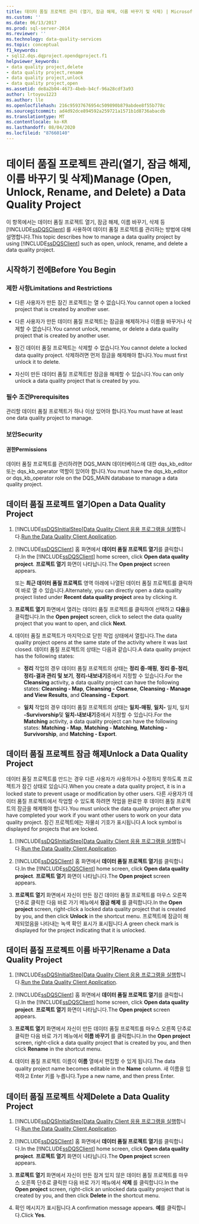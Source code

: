 ```yaml
---
title: 데이터 품질 프로젝트 관리 (열기, 잠금 해제, 이름 바꾸기 및 삭제) | Microsoft Docs
ms.custom: ''
ms.date: 06/13/2017
ms.prod: sql-server-2014
ms.reviewer: ''
ms.technology: data-quality-services
ms.topic: conceptual
f1_keywords:
- sql12.dqs.dqproject.opendqproject.f1
helpviewer_keywords:
- data quality project,delete
- data quality project,rename
- data quality project,unlock
- data quality project,open
ms.assetid: de8a2b04-4673-4beb-b4cf-96a28cdf3a93
author: lrtoyou1223
ms.author: lle
ms.openlocfilehash: 216c95937676954c509890b879abdee8f55b778c
ms.sourcegitcommit: ad4d92dce894592a259721a1571b1d8736abacdb
ms.translationtype: MT
ms.contentlocale: ko-KR
ms.lasthandoff: 08/04/2020
ms.locfileid: "87660140"
---
```

# <a name="manage-open-unlock-rename-and-delete-a-data-quality-project"></a><span data-ttu-id="65b85-102">데이터 품질 프로젝트 관리(열기, 잠금 해제, 이름 바꾸기 및 삭제)</span><span class="sxs-lookup"><span data-stu-id="65b85-102">Manage (Open, Unlock, Rename, and Delete) a Data Quality Project</span></span>
  <span data-ttu-id="65b85-103">이 항목에서는 데이터 품질 프로젝트 열기, 잠금 해제, 이름 바꾸기, 삭제 등 [!INCLUDE[ssDQSClient](../includes/ssdqsclient-md.md)] 를 사용하여 데이터 품질 프로젝트를 관리하는 방법에 대해 설명합니다.</span><span class="sxs-lookup"><span data-stu-id="65b85-103">This topic describes how to manage a data quality project by using [!INCLUDE[ssDQSClient](../includes/ssdqsclient-md.md)] such as open, unlock, rename, and delete a data quality project.</span></span>  
  
##  <a name="before-you-begin"></a><a name="BeforeYouBegin"></a> <span data-ttu-id="65b85-104">시작하기 전에</span><span class="sxs-lookup"><span data-stu-id="65b85-104">Before You Begin</span></span>  
  
###  <a name="limitations-and-restrictions"></a><a name="LimitationsRestrictions"></a> <span data-ttu-id="65b85-105">제한 사항</span><span class="sxs-lookup"><span data-stu-id="65b85-105">Limitations and Restrictions</span></span>  
  
-   <span data-ttu-id="65b85-106">다른 사용자가 만든 잠긴 프로젝트는 열 수 없습니다.</span><span class="sxs-lookup"><span data-stu-id="65b85-106">You cannot open a locked project that is created by another user.</span></span>  
  
-   <span data-ttu-id="65b85-107">다른 사용자가 만든 데이터 품질 프로젝트는 잠금을 해제하거나 이름을 바꾸거나 삭제할 수 없습니다.</span><span class="sxs-lookup"><span data-stu-id="65b85-107">You cannot unlock, rename, or delete a data quality project that is created by another user.</span></span>  
  
-   <span data-ttu-id="65b85-108">잠긴 데이터 품질 프로젝트는 삭제할 수 없습니다.</span><span class="sxs-lookup"><span data-stu-id="65b85-108">You cannot delete a locked data quality project.</span></span> <span data-ttu-id="65b85-109">삭제하려면 먼저 잠금을 해제해야 합니다.</span><span class="sxs-lookup"><span data-stu-id="65b85-109">You must first unlock it to delete.</span></span>  
  
-   <span data-ttu-id="65b85-110">자신이 만든 데이터 품질 프로젝트만 잠금을 해제할 수 있습니다.</span><span class="sxs-lookup"><span data-stu-id="65b85-110">You can only unlock a data quality project that is created by you.</span></span>  
  
###  <a name="prerequisites"></a><a name="Prerequisites"></a> <span data-ttu-id="65b85-111">필수 조건</span><span class="sxs-lookup"><span data-stu-id="65b85-111">Prerequisites</span></span>  
 <span data-ttu-id="65b85-112">관리할 데이터 품질 프로젝트가 하나 이상 있어야 합니다.</span><span class="sxs-lookup"><span data-stu-id="65b85-112">You must have at least one data quality project to manage.</span></span>  
  
###  <a name="security"></a><a name="Security"></a> <span data-ttu-id="65b85-113">보안</span><span class="sxs-lookup"><span data-stu-id="65b85-113">Security</span></span>  
  
####  <a name="permissions"></a><a name="Permissions"></a> <span data-ttu-id="65b85-114">권한</span><span class="sxs-lookup"><span data-stu-id="65b85-114">Permissions</span></span>  
 <span data-ttu-id="65b85-115">데이터 품질 프로젝트를 관리하려면 DQS_MAIN 데이터베이스에 대한 dqs_kb_editor 또는 dqs_kb_operator 역할이 있어야 합니다.</span><span class="sxs-lookup"><span data-stu-id="65b85-115">You must have the dqs_kb_editor or dqs_kb_operator role on the DQS_MAIN database to manage a data quality project.</span></span>  
  
##  <a name="open-a-data-quality-project"></a><a name="Open"></a> <span data-ttu-id="65b85-116">데이터 품질 프로젝트 열기</span><span class="sxs-lookup"><span data-stu-id="65b85-116">Open a Data Quality Project</span></span>  
  
1.  [!INCLUDE[ssDQSInitialStep](../includes/ssdqsinitialstep-md.md)]<span data-ttu-id="65b85-117">[Data Quality Client 응용 프로그램을 실행](../../2014/data-quality-services/run-the-data-quality-client-application.md)합니다.</span><span class="sxs-lookup"><span data-stu-id="65b85-117">[Run the Data Quality Client Application](../../2014/data-quality-services/run-the-data-quality-client-application.md).</span></span>  
  
2.  <span data-ttu-id="65b85-118">[!INCLUDE[ssDQSClient](../includes/ssdqsclient-md.md)] 홈 화면에서 **데이터 품질 프로젝트 열기**를 클릭합니다.</span><span class="sxs-lookup"><span data-stu-id="65b85-118">In the [!INCLUDE[ssDQSClient](../includes/ssdqsclient-md.md)] home screen, click **Open data quality project**.</span></span> <span data-ttu-id="65b85-119">**프로젝트 열기** 화면이 나타납니다.</span><span class="sxs-lookup"><span data-stu-id="65b85-119">The **Open project** screen appears.</span></span>  
  
     <span data-ttu-id="65b85-120">또는 **최근 데이터 품질 프로젝트** 영역 아래에 나열된 데이터 품질 프로젝트를 클릭하여 바로 열 수 있습니다.</span><span class="sxs-lookup"><span data-stu-id="65b85-120">Alternately, you can directly open a data quality project listed under **Recent data quality project** area by clicking it.</span></span>  
  
3.  <span data-ttu-id="65b85-121">**프로젝트 열기** 화면에서 열려는 데이터 품질 프로젝트를 클릭하여 선택하고 **다음**을 클릭합니다.</span><span class="sxs-lookup"><span data-stu-id="65b85-121">In the **Open project** screen, click to select the data quality project that you want to open, and click **Next**.</span></span>  
  
4.  <span data-ttu-id="65b85-122">데이터 품질 프로젝트가 마지막으로 닫힌 작업 상태에서 열립니다.</span><span class="sxs-lookup"><span data-stu-id="65b85-122">The data quality project opens at the same state of the activity where it was last closed.</span></span> <span data-ttu-id="65b85-123">데이터 품질 프로젝트의 상태는 다음과 같습니다.</span><span class="sxs-lookup"><span data-stu-id="65b85-123">A data quality project has the following states:</span></span>  
  
    -   <span data-ttu-id="65b85-124">**정리** 작업의 경우 데이터 품질 프로젝트의 상태는 **정리 중-매핑**, **정리 중-정리**, **정리-결과 관리 및 보기**, **정리-내보내기**중에서 지정할 수 있습니다.</span><span class="sxs-lookup"><span data-stu-id="65b85-124">For the **Cleansing** activity, a data quality project can have the following states: **Cleansing - Map**, **Cleansing - Cleanse**, **Cleansing - Manage and View Results**, and **Cleansing - Export**.</span></span>  
  
    -   <span data-ttu-id="65b85-125">**일치** 작업의 경우 데이터 품질 프로젝트의 상태는 **일치-매핑**, **일치-** 일치, 일치 **-Survivorship**및 **일치-내보내기**중에서 지정할 수 있습니다.</span><span class="sxs-lookup"><span data-stu-id="65b85-125">For the **Matching** activity, a data quality project can have the following states: **Matching - Map**, **Matching - Matching**, **Matching - Survivorship**, and **Matching - Export**.</span></span>  
  
##  <a name="unlock-a-data-quality-project"></a><a name="Unlock"></a> <span data-ttu-id="65b85-126">데이터 품질 프로젝트 잠금 해제</span><span class="sxs-lookup"><span data-stu-id="65b85-126">Unlock a Data Quality Project</span></span>  
 <span data-ttu-id="65b85-127">데이터 품질 프로젝트를 만드는 경우 다른 사용자가 사용하거나 수정하지 못하도록 프로젝트가 잠긴 상태로 있습니다.</span><span class="sxs-lookup"><span data-stu-id="65b85-127">When you create a data quality project, it is in a locked state to prevent usage or modification by other users.</span></span> <span data-ttu-id="65b85-128">다른 사용자가 데이터 품질 프로젝트에서 작업할 수 있도록 하려면 작업을 완료한 후 데이터 품질 프로젝트의 잠금을 해제해야 합니다.</span><span class="sxs-lookup"><span data-stu-id="65b85-128">You must unlock the data quality project after you have completed your work if you want other users to work on your data quality project.</span></span> <span data-ttu-id="65b85-129">잠긴 프로젝트에는 자물쇠 기호가 표시됩니다.</span><span class="sxs-lookup"><span data-stu-id="65b85-129">A lock symbol is displayed for projects that are locked.</span></span>  
  
1.  [!INCLUDE[ssDQSInitialStep](../includes/ssdqsinitialstep-md.md)]<span data-ttu-id="65b85-130">[Data Quality Client 응용 프로그램을 실행](../../2014/data-quality-services/run-the-data-quality-client-application.md)합니다.</span><span class="sxs-lookup"><span data-stu-id="65b85-130">[Run the Data Quality Client Application](../../2014/data-quality-services/run-the-data-quality-client-application.md).</span></span>  
  
2.  <span data-ttu-id="65b85-131">[!INCLUDE[ssDQSClient](../includes/ssdqsclient-md.md)] 홈 화면에서 **데이터 품질 프로젝트 열기**를 클릭합니다.</span><span class="sxs-lookup"><span data-stu-id="65b85-131">In the [!INCLUDE[ssDQSClient](../includes/ssdqsclient-md.md)] home screen, click **Open data quality project**.</span></span> <span data-ttu-id="65b85-132">**프로젝트 열기** 화면이 나타납니다.</span><span class="sxs-lookup"><span data-stu-id="65b85-132">The **Open project** screen appears.</span></span>  
  
3.  <span data-ttu-id="65b85-133">**프로젝트 열기** 화면에서 자신이 만든 잠긴 데이터 품질 프로젝트를 마우스 오른쪽 단추로 클릭한 다음 바로 가기 메뉴에서 **잠금 해제** 를 클릭합니다.</span><span class="sxs-lookup"><span data-stu-id="65b85-133">In the **Open project** screen, right-click a locked data quality project that is created by you, and then click **Unlock** in the shortcut menu.</span></span> <span data-ttu-id="65b85-134">프로젝트에 잠금이 해제되었음을 나타내는 녹색 확인 표시가 표시됩니다.</span><span class="sxs-lookup"><span data-stu-id="65b85-134">A green check mark is displayed for the project indicating that it is unlocked.</span></span>  
  
##  <a name="rename-a-data-quality-project"></a><a name="Rename"></a> <span data-ttu-id="65b85-135">데이터 품질 프로젝트 이름 바꾸기</span><span class="sxs-lookup"><span data-stu-id="65b85-135">Rename a Data Quality Project</span></span>  
  
1.  [!INCLUDE[ssDQSInitialStep](../includes/ssdqsinitialstep-md.md)]<span data-ttu-id="65b85-136">[Data Quality Client 응용 프로그램을 실행](../../2014/data-quality-services/run-the-data-quality-client-application.md)합니다.</span><span class="sxs-lookup"><span data-stu-id="65b85-136">[Run the Data Quality Client Application](../../2014/data-quality-services/run-the-data-quality-client-application.md).</span></span>  
  
2.  <span data-ttu-id="65b85-137">[!INCLUDE[ssDQSClient](../includes/ssdqsclient-md.md)] 홈 화면에서 **데이터 품질 프로젝트 열기**를 클릭합니다.</span><span class="sxs-lookup"><span data-stu-id="65b85-137">In the [!INCLUDE[ssDQSClient](../includes/ssdqsclient-md.md)] home screen, click **Open data quality project**.</span></span> <span data-ttu-id="65b85-138">**프로젝트 열기** 화면이 나타납니다.</span><span class="sxs-lookup"><span data-stu-id="65b85-138">The **Open project** screen appears.</span></span>  
  
3.  <span data-ttu-id="65b85-139">**프로젝트 열기** 화면에서 자신이 만든 데이터 품질 프로젝트를 마우스 오른쪽 단추로 클릭한 다음 바로 가기 메뉴에서 **이름 바꾸기** 를 클릭합니다.</span><span class="sxs-lookup"><span data-stu-id="65b85-139">In the **Open project** screen, right-click a data quality project that is created by you, and then click **Rename** in the shortcut menu.</span></span>  
  
4.  <span data-ttu-id="65b85-140">데이터 품질 프로젝트 이름이 **이름** 열에서 편집할 수 있게 됩니다.</span><span class="sxs-lookup"><span data-stu-id="65b85-140">The data quality project name becomes editable in the **Name** column.</span></span> <span data-ttu-id="65b85-141">새 이름을 입력하고 Enter 키를 누릅니다.</span><span class="sxs-lookup"><span data-stu-id="65b85-141">Type a new name, and then press Enter.</span></span>  
  
##  <a name="delete-a-data-quality-project"></a><a name="Delete"></a> <span data-ttu-id="65b85-142">데이터 품질 프로젝트 삭제</span><span class="sxs-lookup"><span data-stu-id="65b85-142">Delete a Data Quality Project</span></span>  
  
1.  [!INCLUDE[ssDQSInitialStep](../includes/ssdqsinitialstep-md.md)]<span data-ttu-id="65b85-143">[Data Quality Client 응용 프로그램을 실행](../../2014/data-quality-services/run-the-data-quality-client-application.md)합니다.</span><span class="sxs-lookup"><span data-stu-id="65b85-143">[Run the Data Quality Client Application](../../2014/data-quality-services/run-the-data-quality-client-application.md).</span></span>  
  
2.  <span data-ttu-id="65b85-144">[!INCLUDE[ssDQSClient](../includes/ssdqsclient-md.md)] 홈 화면에서 **데이터 품질 프로젝트 열기**를 클릭합니다.</span><span class="sxs-lookup"><span data-stu-id="65b85-144">In the [!INCLUDE[ssDQSClient](../includes/ssdqsclient-md.md)] home screen, click **Open data quality project**.</span></span> <span data-ttu-id="65b85-145">**프로젝트 열기** 화면이 나타납니다.</span><span class="sxs-lookup"><span data-stu-id="65b85-145">The **Open project** screen appears.</span></span>  
  
3.  <span data-ttu-id="65b85-146">**프로젝트 열기** 화면에서 자신이 만든 잠겨 있지 않은 데이터 품질 프로젝트를 마우스 오른쪽 단추로 클릭한 다음 바로 가기 메뉴에서 **삭제** 를 클릭합니다.</span><span class="sxs-lookup"><span data-stu-id="65b85-146">In the **Open project** screen, right-click an unlocked data quality project that is created by you, and then click **Delete** in the shortcut menu.</span></span>  
  
4.  <span data-ttu-id="65b85-147">확인 메시지가 표시됩니다.</span><span class="sxs-lookup"><span data-stu-id="65b85-147">A confirmation message appears.</span></span> <span data-ttu-id="65b85-148">**예**를 클릭합니다.</span><span class="sxs-lookup"><span data-stu-id="65b85-148">Click **Yes**.</span></span>  
  
  
